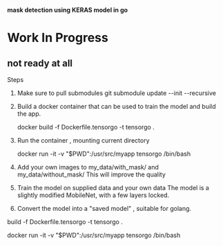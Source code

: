 
**mask detection using KERAS model in go**

# Work In Progress  
## not ready at all

Steps

1. Make sure to pull submodules
   git submodule update --init --recursive

2. Build a docker container that can be used to train the model
   and build the app.
   
   docker build -f Dockerfile.tensorgo -t tensorgo .

3. Run the container , mounting current directory

   docker run -it  -v "$PWD":/usr/src/myapp  tensorgo  /bin/bash

4. Add your own images to my_data/with_mask/ and  my_data/without_mask/
   This will improve the quality

5. Train the model on supplied data and your own data
   The model is a slightly modified MobileNet, with a few layers locked.
   
4. Convert the model into a "saved model" , suitable for golang.



build -f Dockerfile.tensorgo -t tensorgo .

docker run -it  -v "$PWD":/usr/src/myapp  tensorgo  /bin/bash




